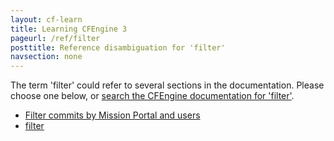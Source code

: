 ```yaml
---
layout: cf-learn
title: Learning CFEngine 3
pageurl: /ref/filter
posttitle: Reference disambiguation for 'filter'
navsection: none
---
```


The term 'filter' could refer to several sections in the documentation. Please choose one below, or
[search the CFEngine documentation for 'filter'](http://cfengine.com/docs/latest/search.html?q=filter).

- [Filter commits by Mission Portal and users](http://cfengine.com/docs/latest/enterprise-cfengine-guide-design-center-configure-sketches-enterprise-integrating-mission-portal-with-git.html#filter-commits-by-mission-portal-and-users)
- [filter](http://cfengine.com/docs/latest/reference-functions-filter.html#filter)
